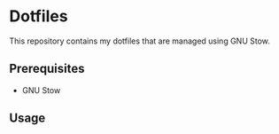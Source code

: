 # Dotfiles

This repository contains my dotfiles that are managed using GNU Stow.

Prerequisites
-------------
* GNU Stow

Usage
-------

